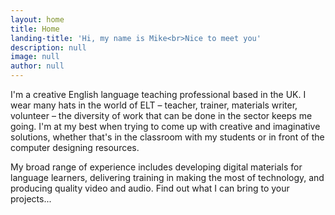 ```yaml
---
layout: home
title: Home
landing-title: 'Hi, my name is Mike<br>Nice to meet you'
description: null
image: null
author: null
---
```


I'm a creative English language teaching professional based in the UK. I wear many hats in the world of ELT – teacher, trainer, materials writer, volunteer – the diversity of work that can be done in the sector keeps me going. I'm at my best when trying to come up with creative and imaginative solutions, whether that's in the classroom with my students or in front of the computer designing resources.

My broad range of experience includes developing digital materials for language learners, delivering training in making the most of technology, and producing quality video and audio. Find out what I can bring to your projects...
